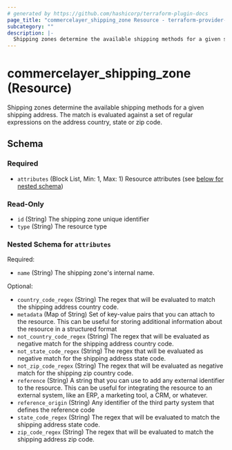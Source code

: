 ```yaml
---
# generated by https://github.com/hashicorp/terraform-plugin-docs
page_title: "commercelayer_shipping_zone Resource - terraform-provider-commercelayer"
subcategory: ""
description: |-
  Shipping zones determine the available shipping methods for a given shipping address. The match is evaluated against a set of regular expressions on the address country, state or zip code.
---
```


# commercelayer_shipping_zone (Resource)

Shipping zones determine the available shipping methods for a given shipping address. The match is evaluated against a set of regular expressions on the address country, state or zip code.



<!-- schema generated by tfplugindocs -->
## Schema

### Required

- `attributes` (Block List, Min: 1, Max: 1) Resource attributes (see [below for nested schema](#nestedblock--attributes))

### Read-Only

- `id` (String) The shipping zone unique identifier
- `type` (String) The resource type

<a id="nestedblock--attributes"></a>
### Nested Schema for `attributes`

Required:

- `name` (String) The shipping zone's internal name.

Optional:

- `country_code_regex` (String) The regex that will be evaluated to match the shipping address country code.
- `metadata` (Map of String) Set of key-value pairs that you can attach to the resource. This can be useful for storing additional information about the resource in a structured format
- `not_country_code_regex` (String) The regex that will be evaluated as negative match for the shipping address country code.
- `not_state_code_regex` (String) The regex that will be evaluated as negative match for the shipping address state code.
- `not_zip_code_regex` (String) The regex that will be evaluated as negative match for the shipping zip country code.
- `reference` (String) A string that you can use to add any external identifier to the resource. This can be useful for integrating the resource to an external system, like an ERP, a marketing tool, a CRM, or whatever.
- `reference_origin` (String) Any identifier of the third party system that defines the reference code
- `state_code_regex` (String) The regex that will be evaluated to match the shipping address state code.
- `zip_code_regex` (String) The regex that will be evaluated to match the shipping address zip code.



